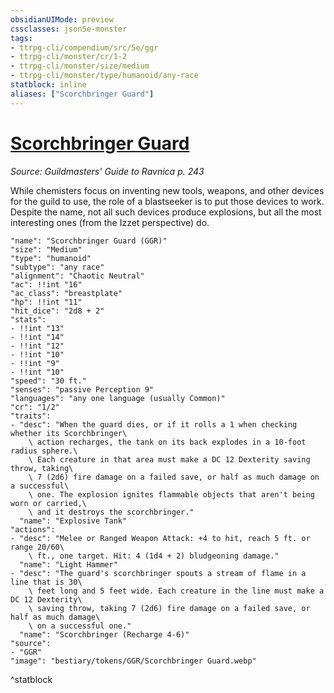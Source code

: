 ```yaml
---
obsidianUIMode: preview
cssclasses: json5e-monster
tags:
- ttrpg-cli/compendium/src/5e/ggr
- ttrpg-cli/monster/cr/1-2
- ttrpg-cli/monster/size/medium
- ttrpg-cli/monster/type/humanoid/any-race
statblock: inline
aliases: ["Scorchbringer Guard"]
---
```

# [Scorchbringer Guard](3-Compendium\CLI\bestiary\humanoid/scorchbringer-guard-ggr.md)
*Source: Guildmasters' Guide to Ravnica p. 243*  

While chemisters focus on inventing new tools, weapons, and other devices for the guild to use, the role of a blastseeker is to put those devices to work. Despite the name, not all such devices produce explosions, but all the most interesting ones (from the Izzet perspective) do.

```statblock
"name": "Scorchbringer Guard (GGR)"
"size": "Medium"
"type": "humanoid"
"subtype": "any race"
"alignment": "Chaotic Neutral"
"ac": !!int "16"
"ac_class": "breastplate"
"hp": !!int "11"
"hit_dice": "2d8 + 2"
"stats":
- !!int "13"
- !!int "14"
- !!int "12"
- !!int "10"
- !!int "9"
- !!int "10"
"speed": "30 ft."
"senses": "passive Perception 9"
"languages": "any one language (usually Common)"
"cr": "1/2"
"traits":
- "desc": "When the guard dies, or if it rolls a 1 when checking whether its Scorchbringer\
    \ action recharges, the tank on its back explodes in a 10-foot radius sphere.\
    \ Each creature in that area must make a DC 12 Dexterity saving throw, taking\
    \ 7 (2d6) fire damage on a failed save, or half as much damage on a successful\
    \ one. The explosion ignites flammable objects that aren't being worn or carried,\
    \ and it destroys the scorchbringer."
  "name": "Explosive Tank"
"actions":
- "desc": "Melee or Ranged Weapon Attack: +4 to hit, reach 5 ft. or range 20/60\
    \ ft., one target. Hit: 4 (1d4 + 2) bludgeoning damage."
  "name": "Light Hammer"
- "desc": "The guard's scorchbringer spouts a stream of flame in a line that is 30\
    \ feet long and 5 feet wide. Each creature in the line must make a DC 12 Dexterity\
    \ saving throw, taking 7 (2d6) fire damage on a failed save, or half as much damage\
    \ on a successful one."
  "name": "Scorchbringer (Recharge 4-6)"
"source":
- "GGR"
"image": "bestiary/tokens/GGR/Scorchbringer Guard.webp"
```
^statblock